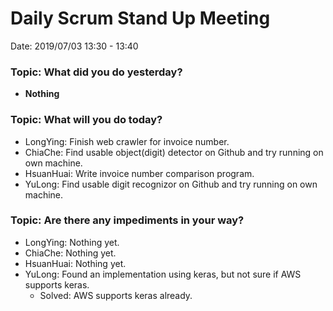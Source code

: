 # Daily Scrum Stand Up Meeting

Date: 2019/07/03 13:30 - 13:40

### Topic: What did you do yesterday?
* **Nothing**

### Topic: What will you do today?
- LongYing: Finish web crawler for invoice number.
- ChiaChe: Find usable object(digit) detector on Github and try running on own machine.
- HsuanHuai: Write invoice number comparison program.
- YuLong: Find usable digit recognizor on Github and try running on own machine.

### Topic: Are there any impediments in your way?
- LongYing: Nothing yet.
- ChiaChe: Nothing yet.
- HsuanHuai: Nothing yet.
- YuLong: Found an implementation using keras, but not sure if AWS supports keras.
	- Solved: AWS supports keras already.
